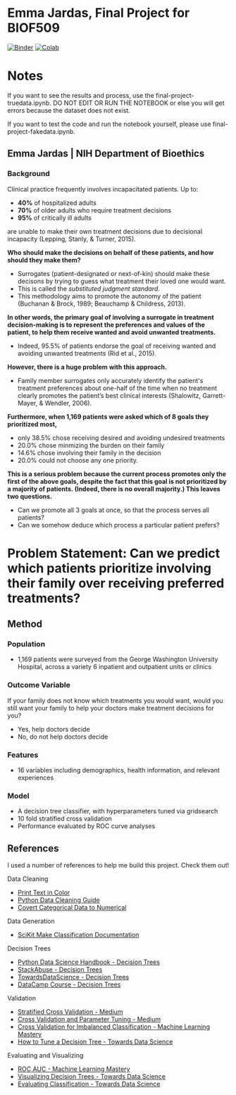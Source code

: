 # Emma Jardas, Final Project for BIOF509

[![Binder](https://mybinder.org/badge_logo.svg)](https://mybinder.org/v2/gh/py4ds/final-project/master?urlpath=lab/tree/final-project.ipynb)
[![Colab](https://colab.research.google.com/assets/colab-badge.svg)](https://colab.research.google.com/github/py4ds/final-project/blob/master/final-project.ipynb)

# Notes
If you want to see the results and process, use the final-project-truedata.ipynb. DO NOT EDIT OR RUN THE NOTEBOOK or else you will get errors because the dataset does not exist. 

If you want to test the code and run the notebook yourself, please use final-project-fakedata.ipynb.

## Emma Jardas | NIH Department of Bioethics

### **Background**

Clinical practice frequently involves incapacitated patients. Up to:
- **40%** of hospitalized adults
- **70%** of older adults who require treatment decisions
- **95%** of critically ill adults

are unable to make their own treatment decisions due to decisional incapacity (Lepping, Stanly, & Turner, 2015).

**Who should make the decisions on behalf of these patients, and how should they make them?**
- Surrogates (patient-designated or next-of-kin) should make these decisons by trying to guess what treatment their loved one would want.
- This is called the *substituted judgment standard*.
- This methodology aims to promote the autonomy of the patient (Buchanan & Brock, 1989; Beauchamp & Childress, 2013).

**In other words, the primary goal of involving a surrogate in treatment decision-making is to represent the preferences and values of the patient, to help them receive wanted and avoid unwanted treatments.**
- Indeed, 95.5% of patients endorse the goal of receiving wanted and avoiding unwanted treatments (Rid et al., 2015).

**However, there is a huge problem with this approach.** 
- Family member surrogates only accurately identify the patient's treatment preferences about one-half of the time when no treatment clearly promotes the patient’s best clinical interests (Shalowitz, Garrett-Mayer, & Wendler, 2006).

**Furthermore, when 1,169 patients were asked which of 8 goals they prioritized most,**
- only 38.5% chose receiving desired and avoiding undesired treatments
- 20.0% chose minmizing the burden on their family
- 14.6% chose involving their family in the decision
- 20.0% could not choose any one priority.

**This is a serious problem because the current process promotes only the first of the above goals, despite the fact that this goal is not prioritized by a majority of patients. (Indeed, there is no overall majority.) This leaves two questions.**
- Can we promote all 3 goals at once, so that the process serves all patients?
- Can we somehow deduce which process a particular patient prefers?

# **Problem Statement: Can we predict which patients prioritize involving their family over receiving preferred treatments?**

## **Method**

### Population
- 1,169 patients were surveyed from the George Washington University Hospital, across a variety 6 inpatient and outpatient units or clinics

### Outcome Variable
If your family does not know which treatments you would want, would you still want your family to help your doctors make treatment decisions for you?
- Yes, help doctors decide
- No, do not help doctors decide

### Features
- 16 variables including demographics, health information, and relevant experiences 

### Model 
- A decision tree classifier, with hyperparameters tuned via gridsearch
- 10 fold stratified cross validation
- Performance evaluated by ROC curve analyses

## References
I used a number of references to help me build this project. Check them out!

Data Cleaning
- [Print Text in Color](https://stackoverflow.com/questions/8924173/how-do-i-print-bold-text-in-python)
- [Python Data Cleaning Guide](https://towardsdatascience.com/data-cleaning-in-python-the-ultimate-guide-2020-c63b88bf0a0d)
- [Covert Categorical Data to Numerical](https://chrisalbon.com/python/data_wrangling/convert_categorical_to_numeric/)

Data Generation
- [SciKit Make Classification Documentation](https://scikit-learn.org/stable/modules/generated/sklearn.datasets.make_classification.html)

Decision Trees
- [Python Data Science Handbook - Decision Trees](https://jakevdp.github.io/PythonDataScienceHandbook/05.08-random-forests.html)
- [StackAbuse - Decision Trees](https://stackabuse.com/decision-trees-in-python-with-scikit-learn/)
- [TowardsDataScience - Decision Trees](https://towardsdatascience.com/understanding-decision-tree-classification-with-scikit-learn-2ddf272731bd)
- [DataCamp Course - Decision Trees](https://learn.datacamp.com/courses/machine-learning-with-tree-based-models-in-python)

Validation
- [Stratified Cross Validation - Medium](https://medium.com/@haydar_ai/learning-data-science-day-22-cross-validation-and-parameter-tuning-b14bcbc6b012)
- [Cross Validation and Parameter Tuning - Medium](https://medium.com/@haydar_ai/learning-data-science-day-22-cross-validation-and-parameter-tuning-b14bcbc6b012)
- [Cross Validation for Imbalanced Classification - Machine Learning Mastery](https://machinelearningmastery.com/cross-validation-for-imbalanced-classification/)
- [How to Tune a Decision Tree - Towards Data Science](https://towardsdatascience.com/how-to-tune-a-decision-tree-f03721801680)

Evaluating and Visualizing 
- [ROC AUC - Machine Learning Mastery](https://machinelearningmastery.com/roc-curves-and-precision-recall-curves-for-classification-in-python/)
- [Visualizing Decision Trees - Towards Data Science](https://towardsdatascience.com/visualizing-decision-trees-with-python-scikit-learn-graphviz-matplotlib-1c50b4aa68dc)
- [Evaluating Classification - Towards Data Science](https://towardsdatascience.com/evaluating-machine-learning-classification-problems-in-python-5-1-metrics-that-matter-792c6faddf5)